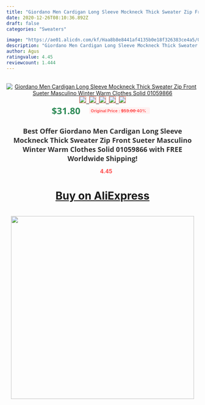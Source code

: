 ```yaml
---
title: "Giordano Men Cardigan Long Sleeve Mockneck Thick Sweater Zip Front Sueter Masculino Winter Warm Clothes Solid 01059866"
date: 2020-12-26T08:10:36.892Z
draft: false
categories: "Sweaters"

image: "https://ae01.alicdn.com/kf/Haa8b8e8441af4135b0e18f326383ce4a5/Giordano-Men-Cardigan-Long-Sleeve-Mockneck-Thick-Sweater-Zip-Front-Sueter-Masculino-Winter-Warm-Clothes-Solid.jpg"
description: "Giordano Men Cardigan Long Sleeve Mockneck Thick Sweater Zip Front Sueter Masculino Winter Warm Clothes Solid 01059866"
author: Agus
ratingvalue: 4.45
reviewcount: 1.444
---
```

<br>
<div style="text-align: center;">
<a href="https://s.click.aliexpress.com/e/_A72jxR" target="_blank" rel="nofollow noopener noreferrer"><img alt="Giordano Men Cardigan Long Sleeve Mockneck Thick Sweater Zip Front Sueter Masculino Winter Warm Clothes Solid 01059866" class="magnifier-image" src="https://ae01.alicdn.com/kf/Haa8b8e8441af4135b0e18f326383ce4a5/Giordano-Men-Cardigan-Long-Sleeve-Mockneck-Thick-Sweater-Zip-Front-Sueter-Masculino-Winter-Warm-Clothes-Solid.jpg_640x640.jpg">
<br>
<img style="border:1px solid salmon" src="https://ae01.alicdn.com/kf/Haa8b8e8441af4135b0e18f326383ce4a5/Giordano-Men-Cardigan-Long-Sleeve-Mockneck-Thick-Sweater-Zip-Front-Sueter-Masculino-Winter-Warm-Clothes-Solid.jpg_120x120.jpg">&nbsp;&nbsp;<img style="border:1px solid salmon" src="https://ae01.alicdn.com/kf/H469a17ecc70a49da84a21e91c30549b69/Giordano-Men-Cardigan-Long-Sleeve-Mockneck-Thick-Sweater-Zip-Front-Sueter-Masculino-Winter-Warm-Clothes-Solid.jpg_120x120.jpg">&nbsp;&nbsp;<img style="border:1px solid salmon" src="https://ae01.alicdn.com/kf/Hcd410e30db7349b297930ef49431b0d4X/Giordano-Men-Cardigan-Long-Sleeve-Mockneck-Thick-Sweater-Zip-Front-Sueter-Masculino-Winter-Warm-Clothes-Solid.jpg_120x120.jpg">&nbsp;&nbsp;<img style="border:1px solid salmon" src="https://ae01.alicdn.com/kf/Hcaca40e757e6470da4372387889e1135S/Giordano-Men-Cardigan-Long-Sleeve-Mockneck-Thick-Sweater-Zip-Front-Sueter-Masculino-Winter-Warm-Clothes-Solid.jpg_120x120.jpg">&nbsp;&nbsp;<img style="border:1px solid salmon" src="https://ae01.alicdn.com/kf/H801875f0b5ff4c1bb0fcaac16dc6a62f4/Giordano-Men-Cardigan-Long-Sleeve-Mockneck-Thick-Sweater-Zip-Front-Sueter-Masculino-Winter-Warm-Clothes-Solid.jpg_120x120.jpg"></a></div><br0>
<div style="text-align: center;"><span style="background-color: white; border: 0px; box-sizing: border-box; color: seagreen; display: inline-block; font-family: &quot;open sans&quot; , &quot;arial&quot; , &quot;helvetica&quot; , sans-serif , &quot;heiti&quot;; font-size: 24px; font-stretch: inherit; font-weight: 700; line-height: inherit; margin: 0px 10px 0px 0px; padding: 0px; vertical-align: middle;">$31.80 </span>
<span style="background: rgb(255 , 241 , 241); border-radius: 3px; border: 0px; box-sizing: border-box; color: #ff4747; display: inline-block; font-family: inherit; font-size: 12px; font-stretch: inherit; font-style: inherit; font-variant: inherit; font-weight: 600; line-height: inherit; margin: 0px; padding: 2px 5px; transform: scale(0.9); vertical-align: middle;">Original Price : <b style="text-decoration: line-through;">$53.00 </b> 40%&nbsp;&nbsp;</span></div>
<h1 style="color: #333333; display: inline-block; font-family: &quot;open sans&quot; , &quot;arial&quot; , &quot;helvetica&quot; , sans-serif , &quot;heiti&quot;; font-size: 18px; font-stretch: inherit; font-weight: 700; text-align: center;">Best Offer Giordano Men Cardigan Long Sleeve Mockneck Thick Sweater Zip Front Sueter Masculino Winter Warm Clothes Solid 01059866 with FREE Worldwide Shipping!</h1>
<div style="color: #ff4747; text-align: center;">
<img src="https://4.bp.blogspot.com/-M0ZcTcb-5uY/XleCXlxnR4I/AAAAAAAAAEc/OrjgMkXV1oMQFaCRZj5HQwOCBcu3w1FegCPcBGAYYCw/s1600/star.png" style="height: 15px;">&nbsp;<b>4.45</b></div>
<div class="button_cont" align="center"><a class="buynow_a" href="https://s.click.aliexpress.com/e/_A72jxR" target="_blank" rel="nofollow noopener noreferrer"><H1>Buy on AliExpress</H1></a></div><br>
<div class="separator" style="clear: both; text-align: center;">
<img src="https://lh3.googleusercontent.com/-pTy5HemUv9M/XlePHvY0dAI/AAAAAAAAAE4/0nX5iRUoIWY8eMW9Dpxeirr157OZliDIgCLcBGAsYHQ/s1600/badge.gif" width="480">
</div>
